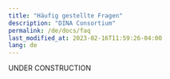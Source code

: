 ```yaml
---
title: "Häufig gestellte Fragen"
description: "DINA Consortium"
permalink: /de/docs/faq
last_modified_at: 2023-02-16T11:59:26-04:00
lang: de
---
```


UNDER CONSTRUCTION
